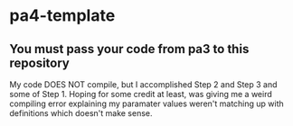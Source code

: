 # pa4-template

## You must pass your code from pa3 to this repository

My code DOES NOT compile, but I accomplished Step 2 and Step 3 and some of Step 1. Hoping for some credit at least, was giving me a weird compiling error explaining my paramater values weren't matching up with definitions which doesn't make sense.
